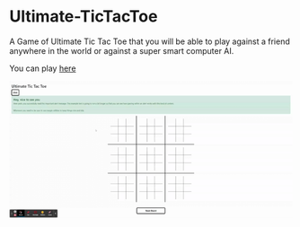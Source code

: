 # Ultimate-TicTacToe
A Game of Ultimate Tic Tac Toe that you will be able to play against a friend anywhere in the world or against a super smart computer AI.

You can play [here](https://ultimate-roshambo.herokuapp.com/)

![ Alt text](UtictactoeDemo1.gif)